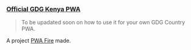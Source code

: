### [Official GDG Kenya PWA](https://gdgkenya.org)

> To be upadated soon on how to use it for your own GDG Country PWA.

A project [PWA Fire](https://pwafire.org/developer) made.
